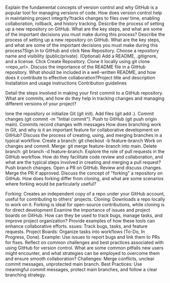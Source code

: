 Explain the fundamental concepts of version control and why GitHub is a popular tool for managing versions of code. How does version control help in maintaining project integrity?tracks changes to files over time, enabling collaboration, rollback, and history tracking.
Describe the process of setting up a new repository on GitHub. What are the key steps, and what are some of the important decisions you must make during this process?
Describe the process of setting up a new repository on GitHub. What are the key steps, and what are some of the important decisions you must make during this process?Sign in to GitHub and click New Repository.
Choose a repository name and visibility (public/private).
(Optional) Add a README, .gitignore, and a license.
Click Create Repository.
Clone it locally using git clone <repo_url>.
Discuss the importance of the README file in a GitHub repository. What should be included in a well-written README, and how does it contribute to effective collaboration?Project title and description
Installation and usage instructions
Contribution guidelines

Detail the steps involved in making your first commit to a GitHub repository. What are commits, and how do they help in tracking changes and managing different versions of your project?

lone the repository or initialize Git (git init).
Add files (git add .).
Commit changes (git commit -m "Initial commit").
Push to GitHub (git push origin main).
Commits record changes with messages
How does branching work in Git, and why is it an important feature for collaborative development on GitHub? Discuss the process of creating, using, and merging branches in a typical workflow.
Create a branch: git checkout -b feature-branch
Work on changes and commit.
Merge: git merge feature-branch into main.
Delete branch: git branch -d feature-branch.
Explore the role of pull requests in the GitHub workflow. How do they facilitate code review and collaboration, and what are the typical steps involved in creating and merging a pull request?
Push branch changes.
Open a PR on GitHub.
Review and discuss changes.
Merge the PR if approved.
Discuss the concept of "forking" a repository on GitHub. How does forking differ from cloning, and what are some scenarios where forking would be particularly useful?

Forking: Creates an independent copy of a repo under your GitHub account, useful for contributing to others' projects.
Cloning: Downloads a repo locally to work on it.
Forking is ideal for open-source contributions, while cloning is for direct development
Examine the importance of issues and project boards on GitHub. How can they be used to track bugs, manage tasks, and improve project organization? Provide examples of how these tools can enhance collaborative efforts.
ssues: Track bugs, tasks, and feature requests.
Project Boards: Organize tasks into workflows (To-Do, In Progress, Done).
Example: Use issues to report bugs and link them to PRs for fixes.
Reflect on common challenges and best practices associated with using GitHub for version control. What are some common pitfalls new users might encounter, and what strategies can be employed to overcome them and ensure smooth collaboration?
Challenges: Merge conflicts, unclear commit messages, unprotected main branch.
Best Practices: Use meaningful commit messages, protect main branches, and follow a clear branching strategy.



